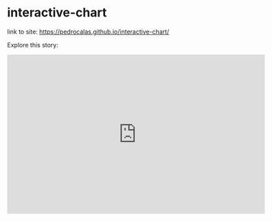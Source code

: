 # interactive-chart

link to site: https://pedrocalas.github.io/interactive-chart/


Explore this story:
<iframe width="600" height="371" seamless frameborder="0" scrolling="no" src="https://docs.google.com/spreadsheets/d/18ygLb8ymJXAWCs1IbtTq0nfX7H91Q-moykR-3esoo0I/pubchart?oid=1487293148&amp;format=interactive"></iframe>
